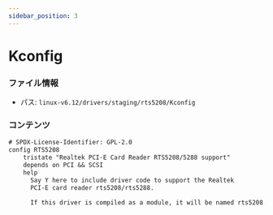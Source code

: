 ```yaml
---
sidebar_position: 3
---
```

# Kconfig

### ファイル情報

- パス: `linux-v6.12/drivers/staging/rts5208/Kconfig`

### コンテンツ

```txt
# SPDX-License-Identifier: GPL-2.0
config RTS5208
	tristate "Realtek PCI-E Card Reader RTS5208/5288 support"
	depends on PCI && SCSI
	help
	  Say Y here to include driver code to support the Realtek
	  PCI-E card reader rts5208/rts5288.

	  If this driver is compiled as a module, it will be named rts5208.

```

